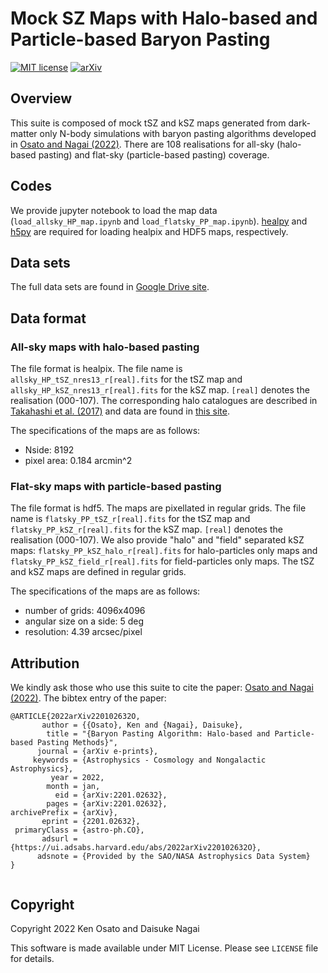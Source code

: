 # Mock SZ Maps with Halo-based and Particle-based Baryon Pasting

[![MIT license](https://img.shields.io/badge/License-MIT-blue.svg)](https://lbesson.mit-license.org/)
[![arXiv](https://img.shields.io/badge/arXiv-2201.02632-b31b1b.svg)](https://arxiv.org/abs/2201.02632)

## Overview

This suite is composed of mock tSZ and kSZ maps generated from dark-matter only N-body simulations
with baryon pasting algorithms developed in
[Osato and Nagai (2022)](https://ui.adsabs.harvard.edu/abs/2022arXiv220102632O/abstract).
There are 108 realisations for all-sky (halo-based pasting) and flat-sky (particle-based pasting) coverage.


## Codes
We provide jupyter notebook to load the map data (`load_allsky_HP_map.ipynb` and `load_flatsky_PP_map.ipynb`).
[healpy](https://github.com/healpy/healpy) and [h5py](https://github.com/h5py/h5py)
are required for loading healpix and HDF5 maps, respectively.


## Data sets
The full data sets are found in [Google Drive site](https://drive.google.com/drive/folders/1NNwnzYXe2vvvCOlqjedXoKmhAUjCJPYW?usp=sharing).


## Data format
### All-sky maps with halo-based pasting
The file format is healpix.
The file name is `allsky_HP_tSZ_nres13_r[real].fits` for the tSZ map
and `allsky_HP_kSZ_nres13_r[real].fits` for the kSZ map.
`[real]` denotes the realisation (000-107).
The corresponding halo catalogues are described in
[Takahashi et al. (2017)](https://ui.adsabs.harvard.edu/abs/2017ApJ...850...24T/abstract)
and data are found in [this site](http://cosmo.phys.hirosaki-u.ac.jp/takahasi/allsky_raytracing/nres13.html).

The specifications of the maps are as follows:

* Nside: 8192
* pixel area: 0.184 arcmin^2


### Flat-sky maps with particle-based pasting
The file format is hdf5. The maps are pixellated in regular grids.
The file name is `flatsky_PP_tSZ_r[real].fits` for the tSZ map
and `flatsky_PP_kSZ_r[real].fits` for the kSZ map.
`[real]` denotes the realisation (000-107).
We also provide "halo" and "field" separated kSZ maps:
`flatsky_PP_kSZ_halo_r[real].fits` for halo-particles only maps and
`flatsky_PP_kSZ_field_r[real].fits` for field-particles only maps.
The tSZ and kSZ maps are defined in regular grids.

The specifications of the maps are as follows:

* number of grids: 4096x4096
* angular size on a side: 5 deg
* resolution: 4.39 arcsec/pixel


## Attribution
We kindly ask those who use this suite to cite the paper:
[Osato and Nagai (2022)](https://ui.adsabs.harvard.edu/abs/2022arXiv220102632O/abstract).
The bibtex entry of the paper:
```
@ARTICLE{2022arXiv220102632O,
       author = {{Osato}, Ken and {Nagai}, Daisuke},
        title = "{Baryon Pasting Algorithm: Halo-based and Particle-based Pasting Methods}",
      journal = {arXiv e-prints},
     keywords = {Astrophysics - Cosmology and Nongalactic Astrophysics},
         year = 2022,
        month = jan,
          eid = {arXiv:2201.02632},
        pages = {arXiv:2201.02632},
archivePrefix = {arXiv},
       eprint = {2201.02632},
 primaryClass = {astro-ph.CO},
       adsurl = {https://ui.adsabs.harvard.edu/abs/2022arXiv220102632O},
      adsnote = {Provided by the SAO/NASA Astrophysics Data System}
}


```

## Copyright
Copyright 2022 Ken Osato and Daisuke Nagai

This software is made available under MIT License. Please see `LICENSE` file for details.
